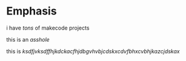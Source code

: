 # Emphasis

i  have *tons* of makecode projects

this is an *asshole*

this is *ksdfjvksdffhjkdckacfhjdbgvhvbjcdskxcdvfbhxcvbhjkazcjdskax*
